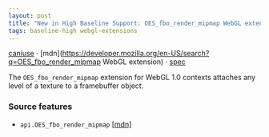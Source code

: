 ```yaml
---
layout: post
title: "New in High Baseline Support: OES_fbo_render_mipmap WebGL extension"
tags: baseline-high webgl-extensions
---
```


[caniuse](https://caniuse.com/?search=oes-fbo-render-mipmap) · [mdn](https://developer.mozilla.org/en-US/search?q=OES_fbo_render_mipmap WebGL extension) · [spec](https://registry.khronos.org/webgl/extensions/OES_fbo_render_mipmap/)

The `OES_fbo_render_mipmap` extension for WebGL 1.0 contexts attaches any level of a texture to a framebuffer object.

### Source features

- ``api.OES_fbo_render_mipmap`` [[mdn]](https://developer.mozilla.org/en-US/search?q=api.OES_fbo_render_mipmap)
